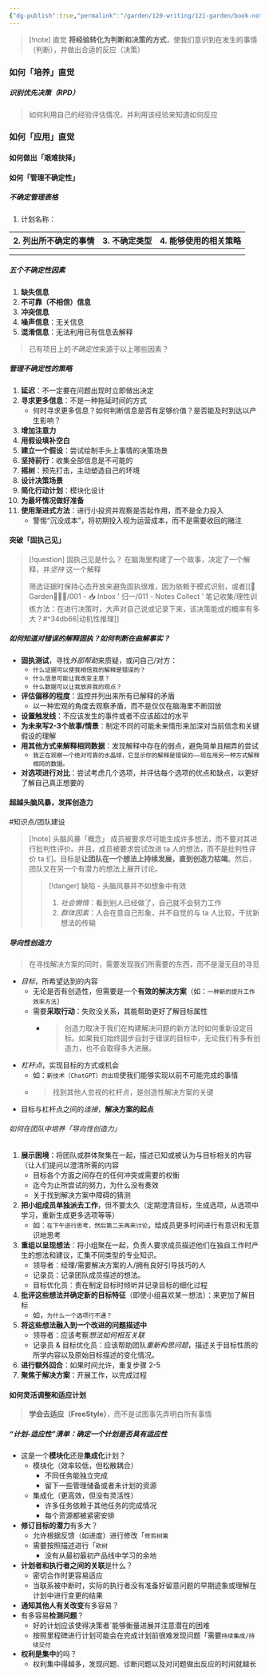 ```yaml
---
{"dg-publish":true,"permalink":"/garden/120-writing/121-garden/book-note/the-power-of-intuition-gary-klein/","tags":["状态/WIP","作者/GaryKlein","书籍/ThePowerOfIntuition","方法论/心智"],"created":"2023-10-14T21:53:10.625+08:00","updated":"2023-10-30T18:57:57.516+08:00"}
---
```



>[!note] 直觉
>**将经验转化为判断和决策的方式**，使我们意识到在发生的事情（判断），并做出合适的反应（决策）

### 如何「培养」直觉
##### 识别优先决策（RPD）
> 如何利用自己的经验评估情况，并利用该经验来知道如何反应

<style> .container {font-family: sans-serif; text-align: center;} .button-wrapper button {z-index: 1;height: 40px; width: 100px; margin: 10px;padding: 5px;} .excalidraw .App-menu_top .buttonList { display: flex;} .excalidraw-wrapper { height: 800px; margin: 50px; position: relative;} :root[dir="ltr"] .excalidraw .layer-ui__wrapper .zen-mode-transition.App-menu_bottom--transition-left {transform: none;} </style><script src="https://cdn.jsdelivr.net/npm/react@17/umd/react.production.min.js"></script><script src="https://cdn.jsdelivr.net/npm/react-dom@17/umd/react-dom.production.min.js"></script><script type="text/javascript" src="https://cdn.jsdelivr.net/npm/@excalidraw/excalidraw@0/dist/excalidraw.production.min.js"></script><div id="识别启动决策（RPD）模型excalidraw.md1"></div><script>(function(){const InitialData={"type":"excalidraw","version":2,"source":"https://github.com/zsviczian/obsidian-excalidraw-plugin/releases/tag/1.9.27","elements":[{"id":"Etz7NxL3LV9icgkmCvQCP","type":"ellipse","x":-89.2890625,"y":-275.89453125,"width":118.4375,"height":88.30078125,"angle":0,"strokeColor":"#1e1e1e","backgroundColor":"transparent","fillStyle":"solid","strokeWidth":2,"strokeStyle":"solid","roughness":1,"opacity":100,"groupIds":[],"frameId":null,"roundness":{"type":2},"seed":487609881,"version":213,"versionNonce":973711351,"isDeleted":false,"boundElements":[{"type":"text","id":"Rv5UhbEf"},{"id":"fRzTEcKxR3AlltD1tYbIc","type":"arrow"},{"id":"gXHOsJZbXlzHuK-l_137l","type":"arrow"}],"updated":1698662731717,"link":null,"locked":false},{"id":"Rv5UhbEf","type":"text","x":-49.94429219839087,"y":-244.46318122797248,"width":40,"height":25,"angle":0,"strokeColor":"#1e1e1e","backgroundColor":"transparent","fillStyle":"solid","strokeWidth":2,"strokeStyle":"solid","roughness":1,"opacity":100,"groupIds":[],"frameId":null,"roundness":null,"seed":750380921,"version":161,"versionNonce":46020345,"isDeleted":false,"boundElements":null,"updated":1698662731717,"link":null,"locked":false,"text":"场景","rawText":"场景","fontSize":20,"fontFamily":1,"textAlign":"center","verticalAlign":"middle","baseline":18,"containerId":"Etz7NxL3LV9icgkmCvQCP","originalText":"场景","lineHeight":1.25},{"type":"ellipse","version":255,"versionNonce":949981463,"isDeleted":false,"id":"cb9H4dKH8T4J9w7mpKVL8","fillStyle":"solid","strokeWidth":2,"strokeStyle":"solid","roughness":1,"opacity":100,"angle":0,"x":152.2109375,"y":-127.388671875,"strokeColor":"#1e1e1e","backgroundColor":"transparent","width":123.046875,"height":88.30078125,"seed":38981785,"groupIds":[],"frameId":null,"roundness":{"type":2},"boundElements":[{"type":"text","id":"MsbVWYPz"},{"id":"fRzTEcKxR3AlltD1tYbIc","type":"arrow"},{"id":"8puFI0oA3Htbv3zeyoSDJ","type":"arrow"}],"updated":1698662731717,"link":null,"locked":false},{"type":"text","version":210,"versionNonce":1336864729,"isDeleted":false,"id":"MsbVWYPz","fillStyle":"solid","strokeWidth":2,"strokeStyle":"solid","roughness":1,"opacity":100,"angle":0,"x":193.73073514184324,"y":-95.95732185297248,"strokeColor":"#1e1e1e","backgroundColor":"transparent","width":40,"height":25,"seed":1354716537,"groupIds":[],"frameId":null,"roundness":null,"boundElements":[],"updated":1698662731717,"link":null,"locked":false,"fontSize":20,"fontFamily":1,"text":"线索","rawText":"线索","textAlign":"center","verticalAlign":"middle","containerId":"cb9H4dKH8T4J9w7mpKVL8","originalText":"线索","lineHeight":1.25,"baseline":18},{"type":"ellipse","version":281,"versionNonce":2061194807,"isDeleted":false,"id":"XpqjI95whd0vpQSG4m03-","fillStyle":"solid","strokeWidth":2,"strokeStyle":"solid","roughness":1,"opacity":100,"angle":0,"x":1.3359375,"y":96.607421875,"strokeColor":"#1e1e1e","backgroundColor":"transparent","width":123.046875,"height":88.30078125,"seed":647654617,"groupIds":[],"frameId":null,"roundness":{"type":2},"boundElements":[{"type":"text","id":"oocAtRcz"},{"id":"8puFI0oA3Htbv3zeyoSDJ","type":"arrow"},{"id":"NhB0sYRSXUO32TEpu_tcD","type":"arrow"}],"updated":1698662731717,"link":null,"locked":false},{"type":"text","version":258,"versionNonce":869633209,"isDeleted":false,"id":"oocAtRcz","fillStyle":"solid","strokeWidth":2,"strokeStyle":"solid","roughness":1,"opacity":100,"angle":0,"x":42.85573514184327,"y":128.03877189702752,"strokeColor":"#1e1e1e","backgroundColor":"transparent","width":40,"height":25,"seed":2051631545,"groupIds":[],"frameId":null,"roundness":null,"boundElements":[],"updated":1698662731717,"link":null,"locked":false,"fontSize":20,"fontFamily":1,"text":"模式","rawText":"模式","textAlign":"center","verticalAlign":"middle","containerId":"XpqjI95whd0vpQSG4m03-","originalText":"模式","lineHeight":1.25,"baseline":18},{"type":"ellipse","version":780,"versionNonce":1201764183,"isDeleted":false,"id":"4OCvgv6l50ynGFzDuSL5I","fillStyle":"solid","strokeWidth":2,"strokeStyle":"solid","roughness":1,"opacity":100,"angle":0,"x":-319.53125,"y":-55.751953125,"strokeColor":"#1e1e1e","backgroundColor":"transparent","width":87.35546874999997,"height":85,"seed":1986583385,"groupIds":[],"frameId":null,"roundness":{"type":2},"boundElements":[{"type":"text","id":"K3mswepw"},{"id":"NhB0sYRSXUO32TEpu_tcD","type":"arrow"},{"id":"gXHOsJZbXlzHuK-l_137l","type":"arrow"},{"id":"o1NjDgYfWV17ZrIR2bDB3","type":"arrow"},{"id":"ascCJMUJ6tlOd0eQdHJxu","type":"arrow"}],"updated":1698662731717,"link":null,"locked":false},{"type":"text","version":854,"versionNonce":383094169,"isDeleted":false,"id":"K3mswepw","fillStyle":"solid","strokeWidth":2,"strokeStyle":"solid","roughness":1,"opacity":100,"angle":0,"x":-295.73833778842726,"y":-38.30399132542827,"strokeColor":"#1e1e1e","backgroundColor":"transparent","width":40,"height":50,"seed":1397098553,"groupIds":[],"frameId":null,"roundness":null,"boundElements":[],"updated":1698662731717,"link":null,"locked":false,"fontSize":20,"fontFamily":1,"text":"动作\n脚本","rawText":"动作脚本","textAlign":"center","verticalAlign":"middle","containerId":"4OCvgv6l50ynGFzDuSL5I","originalText":"动作脚本","lineHeight":1.25,"baseline":43},{"id":"fRzTEcKxR3AlltD1tYbIc","type":"arrow","x":30.381821687856345,"y":-221.95245990820322,"width":135.9854212530857,"height":104.30187690854042,"angle":0,"strokeColor":"#1e1e1e","backgroundColor":"transparent","fillStyle":"solid","strokeWidth":2,"strokeStyle":"solid","roughness":1,"opacity":100,"groupIds":[],"frameId":null,"roundness":{"type":2},"seed":1925111863,"version":527,"versionNonce":356938871,"isDeleted":false,"boundElements":[{"type":"text","id":"MeOAXK6C"}],"updated":1698662731717,"link":null,"locked":false,"points":[[0,0],[135.9854212530857,104.30187690854042]],"lastCommittedPoint":null,"startBinding":{"elementId":"Etz7NxL3LV9icgkmCvQCP","gap":2.604348803879674,"focus":-0.5787315310783278},"endBinding":{"elementId":"cb9H4dKH8T4J9w7mpKVL8","gap":4.9205041959382285,"focus":-0.029690283282893887},"startArrowhead":null,"endArrowhead":"arrow"},{"id":"MeOAXK6C","type":"text","x":97.51596559604029,"y":-176.7089820425578,"width":40,"height":25,"angle":0,"strokeColor":"#1e1e1e","backgroundColor":"transparent","fillStyle":"solid","strokeWidth":2,"strokeStyle":"solid","roughness":1,"opacity":100,"groupIds":[],"frameId":null,"roundness":null,"seed":307213881,"version":33,"versionNonce":534934137,"isDeleted":false,"boundElements":null,"updated":1698662731717,"link":null,"locked":false,"text":"产生","rawText":"产生","fontSize":20,"fontFamily":1,"textAlign":"center","verticalAlign":"middle","baseline":18,"containerId":"fRzTEcKxR3AlltD1tYbIc","originalText":"产生","lineHeight":1.25},{"id":"8puFI0oA3Htbv3zeyoSDJ","type":"arrow","x":199.05013164269963,"y":-33.81914245299156,"width":99.29522618768837,"height":129.82478395518643,"angle":0,"strokeColor":"#1e1e1e","backgroundColor":"transparent","fillStyle":"solid","strokeWidth":2,"strokeStyle":"solid","roughness":1,"opacity":100,"groupIds":[],"frameId":null,"roundness":{"type":2},"seed":1084646649,"version":574,"versionNonce":1696536441,"isDeleted":false,"boundElements":[{"type":"text","id":"Ye5QN5Rh"}],"updated":1698662736729,"link":null,"locked":false,"points":[[0,0],[-99.29522618768837,129.82478395518643]],"lastCommittedPoint":[-127.59375,109.078125],"startBinding":{"elementId":"cb9H4dKH8T4J9w7mpKVL8","gap":6.4634188624964395,"focus":-0.32849256071541166},"endBinding":{"elementId":"XpqjI95whd0vpQSG4m03-","gap":8.502968353789605,"focus":0.03800539146093719},"startArrowhead":null,"endArrowhead":"arrow"},{"id":"Ye5QN5Rh","type":"text","x":84.40251854885543,"y":18.59324952460166,"width":130,"height":25,"angle":0,"strokeColor":"#1e1e1e","backgroundColor":"transparent","fillStyle":"solid","strokeWidth":2,"strokeStyle":"solid","roughness":1,"opacity":100,"groupIds":[],"frameId":null,"roundness":null,"seed":133374583,"version":35,"versionNonce":134402713,"isDeleted":false,"boundElements":null,"updated":1698662736440,"link":null,"locked":false,"text":"用来识别/匹配","rawText":"用来识别/匹配","fontSize":20,"fontFamily":1,"textAlign":"center","verticalAlign":"middle","baseline":18,"containerId":"8puFI0oA3Htbv3zeyoSDJ","originalText":"用来识别/匹配","lineHeight":1.25},{"id":"NhB0sYRSXUO32TEpu_tcD","type":"arrow","x":-7.518323740617234,"y":158.46807526962817,"width":224.6647994274202,"height":150.2512114622265,"angle":0,"strokeColor":"#1e1e1e","backgroundColor":"transparent","fillStyle":"solid","strokeWidth":2,"strokeStyle":"solid","roughness":1,"opacity":100,"groupIds":[],"frameId":null,"roundness":{"type":2},"seed":2094092857,"version":978,"versionNonce":632226487,"isDeleted":false,"boundElements":[{"type":"text","id":"CicEZZPX"}],"updated":1698662731717,"link":null,"locked":false,"points":[[0,0],[-224.6647994274202,-150.2512114622265]],"lastCommittedPoint":[-80.98828125,-48.3515625],"startBinding":{"elementId":"XpqjI95whd0vpQSG4m03-","gap":12.559524696967017,"focus":-1.0732717620528733},"endBinding":{"elementId":"4OCvgv6l50ynGFzDuSL5I","gap":5.220571904094804,"focus":-0.1500284479747688},"startArrowhead":null,"endArrowhead":"arrow"},{"id":"CicEZZPX","type":"text","x":-54.443359375,"y":21.6328125,"width":40,"height":25,"angle":0,"strokeColor":"#1e1e1e","backgroundColor":"transparent","fillStyle":"solid","strokeWidth":2,"strokeStyle":"solid","roughness":1,"opacity":100,"groupIds":[],"frameId":null,"roundness":null,"seed":1278340823,"version":19,"versionNonce":314632249,"isDeleted":false,"boundElements":null,"updated":1698662731717,"link":null,"locked":false,"text":"激活","rawText":"激活","fontSize":20,"fontFamily":1,"textAlign":"center","verticalAlign":"middle","baseline":18,"containerId":"NhB0sYRSXUO32TEpu_tcD","originalText":"激活","lineHeight":1.25},{"id":"gXHOsJZbXlzHuK-l_137l","type":"arrow","x":-304.6106514421059,"y":-59.07003431634652,"width":210.81149184509835,"height":145.69217411773468,"angle":0,"strokeColor":"#1e1e1e","backgroundColor":"transparent","fillStyle":"solid","strokeWidth":2,"strokeStyle":"solid","roughness":1,"opacity":100,"groupIds":[],"frameId":null,"roundness":{"type":2},"seed":1303996537,"version":683,"versionNonce":608932823,"isDeleted":false,"boundElements":[{"type":"text","id":"eX3EpTWc"}],"updated":1698662731717,"link":null,"locked":false,"points":[[0,0],[210.81149184509835,-145.69217411773468]],"lastCommittedPoint":null,"startBinding":{"elementId":"4OCvgv6l50ynGFzDuSL5I","gap":11.269871191537874,"focus":-1.2601762625704238},"endBinding":{"elementId":"Etz7NxL3LV9icgkmCvQCP","gap":13.054633233051469,"focus":0.28340170735562525},"startArrowhead":null,"endArrowhead":"arrow"},{"id":"eX3EpTWc","type":"text","x":-178.8946744821465,"y":-160.60849484337047,"width":40,"height":25,"angle":0,"strokeColor":"#1e1e1e","backgroundColor":"transparent","fillStyle":"solid","strokeWidth":2,"strokeStyle":"solid","roughness":1,"opacity":100,"groupIds":[],"frameId":null,"roundness":null,"seed":21030041,"version":19,"versionNonce":1187608857,"isDeleted":false,"boundElements":null,"updated":1698662731717,"link":null,"locked":false,"text":"影响","rawText":"影响","fontSize":20,"fontFamily":1,"textAlign":"center","verticalAlign":"middle","baseline":18,"containerId":"gXHOsJZbXlzHuK-l_137l","originalText":"影响","lineHeight":1.25},{"id":"kUwtvZgVm5PbitxuWl31L","type":"ellipse","x":-102.51171875,"y":-136.7734375,"width":111.47265625,"height":49.62109375,"angle":0,"strokeColor":"#1971c2","backgroundColor":"transparent","fillStyle":"solid","strokeWidth":2,"strokeStyle":"solid","roughness":1,"opacity":100,"groupIds":[],"frameId":null,"roundness":{"type":2},"seed":2006918807,"version":307,"versionNonce":2138636535,"isDeleted":false,"boundElements":[{"type":"text","id":"R8ZyEvr2"},{"id":"82X-aRzt-51REwlQIh9ad","type":"arrow"},{"id":"XV0egAZpZHxn9t0-YLmES","type":"arrow"},{"id":"ascCJMUJ6tlOd0eQdHJxu","type":"arrow"}],"updated":1698662731717,"link":null,"locked":false},{"id":"R8ZyEvr2","type":"text","x":-78.68692620062599,"y":-122.0065965652592,"width":64,"height":20,"angle":0,"strokeColor":"#1971c2","backgroundColor":"transparent","fillStyle":"solid","strokeWidth":2,"strokeStyle":"solid","roughness":1,"opacity":100,"groupIds":[],"frameId":null,"roundness":null,"seed":106497271,"version":338,"versionNonce":290254329,"isDeleted":false,"boundElements":null,"updated":1698662731717,"link":null,"locked":false,"text":"心理模拟","rawText":"心理模拟","fontSize":16,"fontFamily":1,"textAlign":"center","verticalAlign":"middle","baseline":14,"containerId":"kUwtvZgVm5PbitxuWl31L","originalText":"心理模拟","lineHeight":1.25},{"type":"ellipse","version":288,"versionNonce":683395607,"isDeleted":false,"id":"LZ-vPjgWZ0Jt8vhYXMalT","fillStyle":"solid","strokeWidth":2,"strokeStyle":"solid","roughness":1,"opacity":100,"angle":0,"x":-57.228515625,"y":5.23828125,"strokeColor":"#1971c2","backgroundColor":"transparent","width":121.1328125,"height":49.3203125,"seed":1087170775,"groupIds":[],"frameId":null,"roundness":{"type":2},"boundElements":[{"type":"text","id":"5NbEMLT7"},{"id":"XV0egAZpZHxn9t0-YLmES","type":"arrow"},{"id":"o1NjDgYfWV17ZrIR2bDB3","type":"arrow"}],"updated":1698662731717,"link":null,"locked":false},{"type":"text","version":315,"versionNonce":693028569,"isDeleted":false,"id":"5NbEMLT7","fillStyle":"solid","strokeWidth":2,"strokeStyle":"solid","roughness":1,"opacity":100,"angle":0,"x":-28.489025946474296,"y":19.961073790505175,"strokeColor":"#1971c2","backgroundColor":"transparent","width":64,"height":20,"seed":185054711,"groupIds":[],"frameId":null,"roundness":null,"boundElements":[],"updated":1698662731717,"link":null,"locked":false,"fontSize":16,"fontFamily":1,"text":"心理模型","rawText":"心理模型","textAlign":"center","verticalAlign":"middle","containerId":"LZ-vPjgWZ0Jt8vhYXMalT","originalText":"心理模型","lineHeight":1.25,"baseline":14},{"id":"XV0egAZpZHxn9t0-YLmES","type":"arrow","x":-38.04113973741614,"y":-75.21631367684083,"width":31.94130170319414,"height":77.52886323710325,"angle":0,"strokeColor":"#1971c2","backgroundColor":"transparent","fillStyle":"solid","strokeWidth":2,"strokeStyle":"solid","roughness":1,"opacity":100,"groupIds":[],"frameId":null,"roundness":{"type":2},"seed":1198842391,"version":781,"versionNonce":1829269303,"isDeleted":false,"boundElements":[{"type":"text","id":"5MBp9kGH"}],"updated":1698662731717,"link":null,"locked":false,"points":[[0,0],[31.94130170319414,77.52886323710325]],"lastCommittedPoint":null,"startBinding":{"elementId":"kUwtvZgVm5PbitxuWl31L","gap":12.243144886067164,"focus":0.11315069273114108},"endBinding":{"elementId":"LZ-vPjgWZ0Jt8vhYXMalT","gap":3.2326086287363722,"focus":0.03138519359185801},"startArrowhead":null,"endArrowhead":"arrow"},{"id":"5MBp9kGH","type":"text","x":-38.07048888581907,"y":-46.4518820582892,"width":32,"height":20,"angle":0,"strokeColor":"#1971c2","backgroundColor":"transparent","fillStyle":"solid","strokeWidth":2,"strokeStyle":"solid","roughness":1,"opacity":100,"groupIds":[],"frameId":null,"roundness":null,"seed":1892166713,"version":22,"versionNonce":425886649,"isDeleted":false,"boundElements":null,"updated":1698662731717,"link":null,"locked":false,"text":"使用","rawText":"使用","fontSize":16,"fontFamily":1,"textAlign":"center","verticalAlign":"middle","baseline":14,"containerId":"XV0egAZpZHxn9t0-YLmES","originalText":"使用","lineHeight":1.25},{"id":"o1NjDgYfWV17ZrIR2bDB3","type":"arrow","x":-64.67578125,"y":26.7890625,"width":158.953125,"height":44.2109375,"angle":0,"strokeColor":"#1971c2","backgroundColor":"#ffc9c9","fillStyle":"solid","strokeWidth":2,"strokeStyle":"solid","roughness":1,"opacity":100,"groupIds":[],"frameId":null,"roundness":{"type":2},"seed":402112185,"version":47,"versionNonce":2040293719,"isDeleted":false,"boundElements":null,"updated":1698662731718,"link":null,"locked":false,"points":[[0,0],[-158.953125,-44.2109375]],"lastCommittedPoint":null,"startBinding":{"elementId":"LZ-vPjgWZ0Jt8vhYXMalT","focus":-0.5293132410050057,"gap":7.720544100486599},"endBinding":{"elementId":"4OCvgv6l50ynGFzDuSL5I","focus":-0.4229558681545982,"gap":8.720786445552307},"startArrowhead":null,"endArrowhead":"arrow"},{"id":"ascCJMUJ6tlOd0eQdHJxu","type":"arrow","x":-227.30078125,"y":-38.47265625,"width":118.34765625,"height":72.88671875,"angle":0,"strokeColor":"#1971c2","backgroundColor":"#ffc9c9","fillStyle":"solid","strokeWidth":2,"strokeStyle":"solid","roughness":1,"opacity":100,"groupIds":[],"frameId":null,"roundness":{"type":2},"seed":1747204951,"version":50,"versionNonce":1270528921,"isDeleted":false,"boundElements":null,"updated":1698662731718,"link":null,"locked":false,"points":[[0,0],[118.34765625,-72.88671875]],"lastCommittedPoint":null,"startBinding":{"elementId":"4OCvgv6l50ynGFzDuSL5I","focus":0.09307497696119456,"gap":11.290861578369466},"endBinding":{"elementId":"kUwtvZgVm5PbitxuWl31L","focus":0.8898778453726938,"gap":6.451816750758539},"startArrowhead":null,"endArrowhead":"arrow"},{"id":"tBmO6z2H","type":"text","x":-193.5078125,"y":-46.9609375,"width":32,"height":20,"angle":0,"strokeColor":"#1971c2","backgroundColor":"#ffc9c9","fillStyle":"solid","strokeWidth":2,"strokeStyle":"solid","roughness":1,"opacity":100,"groupIds":[],"frameId":null,"roundness":null,"seed":1906191831,"version":129,"versionNonce":1863526007,"isDeleted":false,"boundElements":null,"updated":1698662731718,"link":null,"locked":false,"text":"评估","rawText":"评估","fontSize":16,"fontFamily":1,"textAlign":"left","verticalAlign":"top","baseline":14,"containerId":null,"originalText":"评估","lineHeight":1.25},{"id":"2HKgaWZy","type":"text","x":175.9765625,"y":80.13671875,"width":263.27996826171875,"height":80,"angle":0,"strokeColor":"#846358","backgroundColor":"#ffc9c9","fillStyle":"solid","strokeWidth":2,"strokeStyle":"solid","roughness":1,"opacity":100,"groupIds":[],"frameId":null,"roundness":null,"seed":1602813655,"version":227,"versionNonce":71083479,"isDeleted":false,"boundElements":null,"updated":1698662905437,"link":null,"locked":false,"text":"1. 线索让我们能够识别模式。\n2. 模式激活动作脚本。\n3. 行动计划通过心理模拟进行评估。\n4. 心理模型是由心理模型所驱动。","rawText":"1. 线索让我们能够识别模式。\n2. 模式激活动作脚本。\n3. 行动计划通过心理模拟进行评估。\n4. 心理模型是由心理模型所驱动。","fontSize":16,"fontFamily":1,"textAlign":"left","verticalAlign":"top","baseline":74,"containerId":null,"originalText":"1. 线索让我们能够识别模式。\n2. 模式激活动作脚本。\n3. 行动计划通过心理模拟进行评估。\n4. 心理模型是由心理模型所驱动。","lineHeight":1.25},{"id":"xn7MkW5_p6aqVpzeNuFWO","type":"arrow","x":-38.9921875,"y":43.23046875,"width":146.70703125,"height":57.265625,"angle":0,"strokeColor":"#1e1e1e","backgroundColor":"transparent","fillStyle":"solid","strokeWidth":2,"strokeStyle":"solid","roughness":1,"opacity":100,"groupIds":[],"frameId":null,"roundness":{"type":2},"seed":956503961,"version":51,"versionNonce":113471575,"isDeleted":true,"boundElements":null,"updated":1698662731717,"link":null,"locked":false,"points":[[0,0],[-146.70703125,-57.265625]],"lastCommittedPoint":null,"startBinding":{"elementId":"LZ-vPjgWZ0Jt8vhYXMalT","focus":-0.43184390441716414,"gap":7.225059013456637},"endBinding":{"elementId":"4OCvgv6l50ynGFzDuSL5I","focus":-0.6339850101285723,"gap":8.427983899581626},"startArrowhead":null,"endArrowhead":"arrow"},{"id":"hqEo9syieiq12TlM-RBfN","type":"arrow","x":-60.831725996362394,"y":17.62540804638826,"width":156.95343025363758,"height":119.28504043008853,"angle":0,"strokeColor":"#1971c2","backgroundColor":"transparent","fillStyle":"solid","strokeWidth":2,"strokeStyle":"solid","roughness":1,"opacity":100,"groupIds":[],"frameId":null,"roundness":{"type":2},"seed":682832535,"version":985,"versionNonce":1303094425,"isDeleted":true,"boundElements":[],"updated":1698662731717,"link":null,"locked":false,"points":[[0,0],[-156.95343025363758,-55.01603304638826],[-48.69712205168031,-119.28504043008853]],"lastCommittedPoint":[30.828125,-184.36328125],"startBinding":{"elementId":"LZ-vPjgWZ0Jt8vhYXMalT","focus":-0.31407710951194884,"gap":8.039498348878361},"endBinding":{"elementId":"kUwtvZgVm5PbitxuWl31L","focus":0.651676879951603,"gap":9.673245673665491},"startArrowhead":null,"endArrowhead":"arrow"},{"id":"FgW7aU5Z","type":"text","x":-221.78515624999997,"y":-47.390625,"width":8,"height":20,"angle":0,"strokeColor":"#1971c2","backgroundColor":"transparent","fillStyle":"solid","strokeWidth":2,"strokeStyle":"solid","roughness":1,"opacity":100,"groupIds":[],"frameId":null,"roundness":null,"seed":532882009,"version":27,"versionNonce":1874939255,"isDeleted":true,"boundElements":null,"updated":1698662731717,"link":null,"locked":false,"text":"","rawText":"","fontSize":16,"fontFamily":1,"textAlign":"center","verticalAlign":"middle","baseline":14,"containerId":"hqEo9syieiq12TlM-RBfN","originalText":"","lineHeight":1.25},{"id":"I17m3no5","type":"text","x":-226.23046874999997,"y":-28.28515625,"width":8,"height":20,"angle":0,"strokeColor":"#1971c2","backgroundColor":"transparent","fillStyle":"solid","strokeWidth":2,"strokeStyle":"solid","roughness":1,"opacity":100,"groupIds":[],"frameId":null,"roundness":null,"seed":154159673,"version":7,"versionNonce":1641916793,"isDeleted":true,"boundElements":null,"updated":1698662731718,"link":null,"locked":false,"text":"","rawText":"","fontSize":16,"fontFamily":1,"textAlign":"center","verticalAlign":"middle","baseline":14,"containerId":"hqEo9syieiq12TlM-RBfN","originalText":"","lineHeight":1.25},{"id":"9tEaDgt8","type":"text","x":-226.23046874999997,"y":-28.28515625,"width":8,"height":20,"angle":0,"strokeColor":"#1971c2","backgroundColor":"transparent","fillStyle":"solid","strokeWidth":2,"strokeStyle":"solid","roughness":1,"opacity":100,"groupIds":[],"frameId":null,"roundness":null,"seed":582949113,"version":7,"versionNonce":1934001815,"isDeleted":true,"boundElements":null,"updated":1698662731718,"link":null,"locked":false,"text":"","rawText":"","fontSize":16,"fontFamily":1,"textAlign":"center","verticalAlign":"middle","baseline":14,"containerId":"hqEo9syieiq12TlM-RBfN","originalText":"","lineHeight":1.25},{"id":"zUxY209b","type":"text","x":-226.23046874999997,"y":-28.28515625,"width":8,"height":20,"angle":0,"strokeColor":"#1971c2","backgroundColor":"transparent","fillStyle":"solid","strokeWidth":2,"strokeStyle":"solid","roughness":1,"opacity":100,"groupIds":[],"frameId":null,"roundness":null,"seed":240383929,"version":7,"versionNonce":792466009,"isDeleted":true,"boundElements":null,"updated":1698662731718,"link":null,"locked":false,"text":"","rawText":"","fontSize":16,"fontFamily":1,"textAlign":"center","verticalAlign":"middle","baseline":14,"containerId":"hqEo9syieiq12TlM-RBfN","originalText":"","lineHeight":1.25},{"id":"NwzkaYTE","type":"text","x":-227.23046875,"y":-30.78515625,"width":10,"height":25,"angle":0,"strokeColor":"#1971c2","backgroundColor":"transparent","fillStyle":"solid","strokeWidth":2,"strokeStyle":"solid","roughness":1,"opacity":100,"groupIds":[],"frameId":null,"roundness":null,"seed":730631289,"version":7,"versionNonce":498615,"isDeleted":true,"boundElements":null,"updated":1698662731718,"link":null,"locked":false,"text":"","rawText":"","fontSize":20,"fontFamily":1,"textAlign":"center","verticalAlign":"middle","baseline":18,"containerId":"hqEo9syieiq12TlM-RBfN","originalText":"","lineHeight":1.25},{"id":"nuFlA1DO","type":"text","x":-227.23046875,"y":-30.78515625,"width":10,"height":25,"angle":0,"strokeColor":"#1971c2","backgroundColor":"transparent","fillStyle":"solid","strokeWidth":2,"strokeStyle":"solid","roughness":1,"opacity":100,"groupIds":[],"frameId":null,"roundness":null,"seed":767434967,"version":7,"versionNonce":446324537,"isDeleted":true,"boundElements":null,"updated":1698662731718,"link":null,"locked":false,"text":"","rawText":"","fontSize":20,"fontFamily":1,"textAlign":"center","verticalAlign":"middle","baseline":18,"containerId":"hqEo9syieiq12TlM-RBfN","originalText":"","lineHeight":1.25},{"id":"0w3ToB6X","type":"text","x":-227.23046875,"y":-30.78515625,"width":10,"height":25,"angle":0,"strokeColor":"#1971c2","backgroundColor":"transparent","fillStyle":"solid","strokeWidth":2,"strokeStyle":"solid","roughness":1,"opacity":100,"groupIds":[],"frameId":null,"roundness":null,"seed":1352004313,"version":7,"versionNonce":975768791,"isDeleted":true,"boundElements":null,"updated":1698662731718,"link":null,"locked":false,"text":"","rawText":"","fontSize":20,"fontFamily":1,"textAlign":"center","verticalAlign":"middle","baseline":18,"containerId":"hqEo9syieiq12TlM-RBfN","originalText":"","lineHeight":1.25},{"id":"AGjifKZW","type":"text","x":-227.23046875,"y":-30.78515625,"width":10,"height":25,"angle":0,"strokeColor":"#1971c2","backgroundColor":"transparent","fillStyle":"solid","strokeWidth":2,"strokeStyle":"solid","roughness":1,"opacity":100,"groupIds":[],"frameId":null,"roundness":null,"seed":1121388663,"version":7,"versionNonce":576458777,"isDeleted":true,"boundElements":null,"updated":1698662731718,"link":null,"locked":false,"text":"","rawText":"","fontSize":20,"fontFamily":1,"textAlign":"center","verticalAlign":"middle","baseline":18,"containerId":"hqEo9syieiq12TlM-RBfN","originalText":"","lineHeight":1.25},{"id":"tA6tqo9W","type":"text","x":-227.23046875,"y":-30.78515625,"width":10,"height":25,"angle":0,"strokeColor":"#1971c2","backgroundColor":"transparent","fillStyle":"solid","strokeWidth":2,"strokeStyle":"solid","roughness":1,"opacity":100,"groupIds":[],"frameId":null,"roundness":null,"seed":635706681,"version":7,"versionNonce":1295997431,"isDeleted":true,"boundElements":null,"updated":1698662731718,"link":null,"locked":false,"text":"","rawText":"","fontSize":20,"fontFamily":1,"textAlign":"center","verticalAlign":"middle","baseline":18,"containerId":"hqEo9syieiq12TlM-RBfN","originalText":"","lineHeight":1.25},{"id":"I1fGdW78","type":"text","x":-227.23046875,"y":-30.78515625,"width":10,"height":25,"angle":0,"strokeColor":"#1971c2","backgroundColor":"transparent","fillStyle":"solid","strokeWidth":2,"strokeStyle":"solid","roughness":1,"opacity":100,"groupIds":[],"frameId":null,"roundness":null,"seed":1784491001,"version":7,"versionNonce":745841913,"isDeleted":true,"boundElements":null,"updated":1698662731718,"link":null,"locked":false,"text":"","rawText":"","fontSize":20,"fontFamily":1,"textAlign":"center","verticalAlign":"middle","baseline":18,"containerId":"hqEo9syieiq12TlM-RBfN","originalText":"","lineHeight":1.25},{"id":"KyexkQda","type":"text","x":-191.69140625,"y":-28.97265625,"width":10,"height":25,"angle":0,"strokeColor":"#1971c2","backgroundColor":"transparent","fillStyle":"solid","strokeWidth":2,"strokeStyle":"solid","roughness":1,"opacity":100,"groupIds":[],"frameId":null,"roundness":null,"seed":1917942105,"version":7,"versionNonce":2119107351,"isDeleted":true,"boundElements":null,"updated":1698662731718,"link":null,"locked":false,"text":"","rawText":"","fontSize":20,"fontFamily":1,"textAlign":"center","verticalAlign":"middle","baseline":18,"containerId":"hqEo9syieiq12TlM-RBfN","originalText":"","lineHeight":1.25},{"id":"hkDmmGLV","type":"text","x":-191.69140625,"y":-28.97265625,"width":10,"height":25,"angle":0,"strokeColor":"#1971c2","backgroundColor":"transparent","fillStyle":"solid","strokeWidth":2,"strokeStyle":"solid","roughness":1,"opacity":100,"groupIds":[],"frameId":null,"roundness":null,"seed":1188841975,"version":7,"versionNonce":342334937,"isDeleted":true,"boundElements":null,"updated":1698662731718,"link":null,"locked":false,"text":"","rawText":"","fontSize":20,"fontFamily":1,"textAlign":"center","verticalAlign":"middle","baseline":18,"containerId":"hqEo9syieiq12TlM-RBfN","originalText":"","lineHeight":1.25},{"id":"ZvmI6rN0","type":"text","x":-226.69140625,"y":-28.97265625,"width":80,"height":25,"angle":0,"strokeColor":"#1971c2","backgroundColor":"transparent","fillStyle":"solid","strokeWidth":2,"strokeStyle":"solid","roughness":1,"opacity":100,"groupIds":[],"frameId":null,"roundness":null,"seed":1605975769,"version":27,"versionNonce":2110556215,"isDeleted":true,"boundElements":null,"updated":1698662731718,"link":null,"locked":false,"text":"由其评估","rawText":"由其评估","fontSize":20,"fontFamily":1,"textAlign":"center","verticalAlign":"middle","baseline":18,"containerId":"hqEo9syieiq12TlM-RBfN","originalText":"由其评估","lineHeight":1.25},{"id":"3Wc8tPAc","type":"text","x":-189.4375,"y":-13.2734375,"width":10,"height":25,"angle":0,"strokeColor":"#1e1e1e","backgroundColor":"transparent","fillStyle":"solid","strokeWidth":2,"strokeStyle":"solid","roughness":1,"opacity":100,"groupIds":[],"frameId":null,"roundness":null,"seed":2087482617,"version":5,"versionNonce":2034793145,"isDeleted":true,"boundElements":null,"updated":1698662731718,"link":null,"locked":false,"text":"","rawText":"","fontSize":20,"fontFamily":1,"textAlign":"left","verticalAlign":"top","baseline":18,"containerId":null,"originalText":"","lineHeight":1.25}],"appState":{"theme":"light","viewBackgroundColor":"#ffffff","currentItemStrokeColor":"#846358","currentItemBackgroundColor":"#ffc9c9","currentItemFillStyle":"solid","currentItemStrokeWidth":2,"currentItemStrokeStyle":"solid","currentItemRoughness":1,"currentItemOpacity":100,"currentItemFontFamily":1,"currentItemFontSize":16,"currentItemTextAlign":"left","currentItemStartArrowhead":null,"currentItemEndArrowhead":"arrow","scrollX":1067.125,"scrollY":543.7265625,"zoom":{"value":1},"currentItemRoundness":"round","gridSize":null,"gridColor":{"Bold":"#C9C9C9FF","Regular":"#EDEDEDFF"},"currentStrokeOptions":null,"previousGridSize":null,"frameRendering":{"enabled":true,"clip":true,"name":true,"outline":true}},"files":{}};InitialData.scrollToContent=true;App=()=>{const e=React.useRef(null),t=React.useRef(null),[n,i]=React.useState({width:void 0,height:void 0});return React.useEffect(()=>{i({width:t.current.getBoundingClientRect().width,height:t.current.getBoundingClientRect().height});const e=()=>{i({width:t.current.getBoundingClientRect().width,height:t.current.getBoundingClientRect().height})};return window.addEventListener("resize",e),()=>window.removeEventListener("resize",e)},[t]),React.createElement(React.Fragment,null,React.createElement("div",{className:"excalidraw-wrapper",ref:t},React.createElement(ExcalidrawLib.Excalidraw,{ref:e,width:n.width,height:n.height,initialData:InitialData,viewModeEnabled:!0,zenModeEnabled:!0,gridModeEnabled:!1})))},excalidrawWrapper=document.getElementById("识别启动决策（RPD）模型excalidraw.md1");ReactDOM.render(React.createElement(App),excalidrawWrapper);})();</script>
### 如何「应用」直觉
#### 如何做出「艰难抉择」

#### 如何「管理不确定性」
##### 不确定管理表格
1. 计划名称：

| 2. 列出所不确定的事情 | 3. 不确定类型 | 4. 能够使用的相关策略 |
| --------------------- | ------------- | --------------------- |
|                       |               |                       |
|                       |               |                       |

##### 五个不确定性因素
1. **缺失信息**
2. **不可靠（不相信）信息**
3. **冲突信息**
4. **噪声信息**：无关信息
5. **混淆信息**：无法利用已有信息去解释
> 已有项目上的*不确定性*来源于以上哪些因素？
##### 管理不确定性的策略
1. **延迟**：不一定要在问题出现时立即做出决定
2. **寻求更多信息**：不是一种拖延时间的方式
	- 何时寻求更多信息？如何判断信息是否有足够价值？是否能及时到达以产生影响？
3. **增加注意力**
4. **用假设填补空白**
5. **建立一个假设**：尝试绘制手头上事情的决策场景
6. **坚持前行**：收集全部信息是不可能的
7. **摇树**：预先打击，主动塑造自己的环境
8. **设计决策场景**
9. **简化行动计划**：模块化设计
10. **为最坏情况做好准备**
11. **使用渐进式方法**：进行小投资并观察是否起作用，而不是全力投入
	- 警惕“沉没成本”，将初期投入视为运营成本，而不是需要收回的赌注
	  

#### 突破「固执己见」
>[!question] 固执己见是什么？
>在脑海里构建了一个故事，决定了一个解释，并*坚持* 这一个解释 
>
>筛选证据时保持心态开放来避免固执很难，因为依赖于模式识别，或者[[🏡Garden🧑🏻‍🌾/001 - 📥 Inbox ' 归一/011 - Notes Collect ' 笔记收集/理性训练方法：在进行决策时，大声对自己说或记录下来，该决策能成的概率有多大？#^34db66\|动机性推理]]
##### 如何知道对错误的解释固执？如何判断在曲解事实？
- **固执测试**，寻找*外部帮助*来质疑，或问自己/对方：
	- `什么证据可以使我相信我的解释是错误的？`
	- `什么信息可能让我改变主意？`
	- `什么数据可以让我放弃我的观点？`
- **评估偏移的程度**：监控并列出来所有已解释的矛盾
	- 以一种宏观的角度去观察矛盾，而不是仅仅在脑海里不断回放
- **设置触发线**：不应该发生的事件或者不应该超过的水平
- **为未来写2-3个故事/情景**：制定不同的可能未来情形来加深对当前信念和关键假设的理解
- **用其他方式来解释相同数据**：发现解释中存在的弱点，避免简单且糊弄的尝试
	- `我正在观察一个绝对可靠的水晶球，它显示你的解释是错误的——现在用另一种方式解释相同的数据。`
- **对选项进行对比**：尝试考虑几个选项，并评估每个选项的优点和缺点，以更好了解自己真正想要的

#### 超越头脑风暴，发挥创造力
#知识点/团队建设
>[!note] 头脑风暴「概念」
>成员被要求尽可能生成许多想法，而不要对其进行批判性评价。并且，成员被要求尝试改进 ta 人的想法，而不是批判性评价 ta 们。目标是**让团队在一个想法上持续发展，直到创造力枯竭**。然后，团队又在另一个有潜力的想法上展开讨论。
> >[!danger] 缺陷 - 头脑风暴并不如想象中有效
> >1. *社会懒惰*：看到别人已经做了，自己就不会努力工作
> >2. *群体因素*：人会在意自己形象，并不自觉的与 ta 人比较，干扰新想法的传输
##### 导向性创造力
> 在寻找解决方案的同时，需要发现我们所需要的东西，而不是漫无目的寻觅
- *目标*，所希望达到的内容
	- 无论是否有创造性，但需要是一个**有效的解决方案**（如：`一种新的提升工作效率方法`）
	- 需要**采取行动**：失败没关系，其能帮助更好了解目标属性
		- > 创造力取决于我们在构建解决问题的新方法时如何重新设定目标。如果我们始终固步自封于错误的目标中，无论我们有多有创造力，也不会取得多大进展。
- *杠杆点*，实现目标的方式或机会
	- 如：`新技术（ChatGPT）的出现`使我们能够实现以前不可能完成的事情
	- > 找到其他人忽视的杠杆点，是创造性解决方案的关键
- 目标与杠杆点之间的*连接*，**解决方案的起点**
###### 如何在团队中培养「导向性创造力」
1. **展示困境**：将团队或群体聚集在一起，描述已知或被认为与目标相关的内容（让人们提问以澄清所需的内容
	- 目标各个方面之间存在的任何冲突或需要的权衡
	- 迄今为止所尝试的努力，为什么没有奏效
	- 关于找到解决方案中障碍的猜测
2. **把小组成员单独派去工作**，但不要太久（定期澄清目标，生成选项，从选项中学习，重新生成更多选项等等）
	- 如：`在下午进行思考，然后第二天再来讨论`，给成员更多时间进行有意识和无意识地思考
3. **重组以呈现想法**：将小组聚在一起，负责人要求成员描述他们在独自工作时产生的想法和建议，汇集不同类型的专业知识。
	- 领导者：经理/需要解决方案的人/拥有良好引导技巧的人
	- 记录员：记录团队成员描述的想法。
	- 目标优化员：责在制定目标时倾听并记录目标的细化过程
4. **批评这些想法并确定新的目标特征**（即使小组喜欢某一想法）：来更加了解目标
	- 如，`为什么一个选项行不通？`
5. **将这些想法融入到一个改进的问题描述中**
	- 领导者：应该考察*想法如何相互关联*
	- 记录员 & 目标优化员：应该帮助团队*重新构思问题*，描述关于目标性质的所学内容以及原始目标描述的变化情况。
6. **进行额外回合**：如果时间允许，重复步骤 2-5
7. **聚焦于解决方案**：开展工作，以完成过程

#### 如何灵活调整和适应计划
> **学会去适应（FreeStyle）**，而不是试图事先弄明白所有事情
##### “计划-适应性”清单：确定一个计划是否具有适应性
- 这是一个**模块化**还是**集成化**计划？
	- 模块化（效率较低，但松散耦合）
		- 不同任务能独立完成
		- 留下一些管理储备或者未计划的资源
	- 集成化（更高效，但没有灵活性）
		- 许多任务依赖于其他任务的完成情况
		- 每个资源都被紧密安排
- **修订目标的潜力**有多大？
	- 允许根据反馈（如进度）进行修改「`修剪树篱`
	- 需要按照描述进行「`砍树`
		- 没有从最初最初产品线中学习的余地
- **计划者和执行者之间的关联**是什么？
	- 密切合作时更容易适应
	- 当联系被中断时，实际的执行者没有准备好留意问题的早期迹象或理解在计划中进行变更的结果
- **通知其他人有关改变**有多容易？
- 有多容易**检测问题**？
	- 好的计划应该使得决策者`能够衡量进展并注意潜在的困难
	- 按照里程碑进行计划可能会在完成计划前很难发现问题「需要`持续集成/持续交付`
- **权利是集中**的吗？
	- 权利集中得越多，发现问题、诊断问题以及对问题做出反应的时间就越长